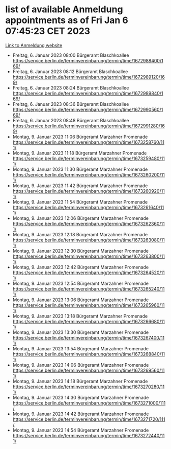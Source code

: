 # list of available Anmeldung appointments as of Fri Jan  6 07:45:23 CET 2023
[Link to Anmeldung website](https://service.berlin.de/terminvereinbarung/termin/tag.php?termin=0&anliegen[]=120686&dienstleisterlist=122210,122217,327316,122219,327312,122227,327314,122231,327346,122243,327348,122252,329742,122260,329745,122262,329748,122254,329751,122271,327278,122273,327274,122277,327276,330436,122280,327294,122282,327290,122284,327292,327539,122291,327270,122285,327266,122286,327264,122296,327268,150230,329760,122301,327282,122297,327286,122294,327284,122312,329763,122314,329775,122304,327330,122311,327334,122309,327332,122281,327352,122279,329772,122276,327324,122274,327326,122267,329766,122246,327318,122251,327320,122257,327322,122208,327298,122226,327300,121362,121364&herkunft=http%3A%2F%2Fservice.berlin.de%2Fdienstleistung%2F120686%2F)
- Freitag, 6. Januar 2023 08:00 Bürgeramt Blaschkoallee https://service.berlin.de/terminvereinbarung/termin/time/1672988400/169/
- Freitag, 6. Januar 2023 08:12 Bürgeramt Blaschkoallee https://service.berlin.de/terminvereinbarung/termin/time/1672989120/169/
- Freitag, 6. Januar 2023 08:24 Bürgeramt Blaschkoallee https://service.berlin.de/terminvereinbarung/termin/time/1672989840/169/
- Freitag, 6. Januar 2023 08:36 Bürgeramt Blaschkoallee https://service.berlin.de/terminvereinbarung/termin/time/1672990560/169/
- Freitag, 6. Januar 2023 08:48 Bürgeramt Blaschkoallee https://service.berlin.de/terminvereinbarung/termin/time/1672991280/169/
- Montag, 9. Januar 2023 11:06 Bürgeramt Marzahner Promenade https://service.berlin.de/terminvereinbarung/termin/time/1673258760/111/
- Montag, 9. Januar 2023 11:18 Bürgeramt Marzahner Promenade https://service.berlin.de/terminvereinbarung/termin/time/1673259480/111/
- Montag, 9. Januar 2023 11:30 Bürgeramt Marzahner Promenade https://service.berlin.de/terminvereinbarung/termin/time/1673260200/111/
- Montag, 9. Januar 2023 11:42 Bürgeramt Marzahner Promenade https://service.berlin.de/terminvereinbarung/termin/time/1673260920/111/
- Montag, 9. Januar 2023 11:54 Bürgeramt Marzahner Promenade https://service.berlin.de/terminvereinbarung/termin/time/1673261640/111/
- Montag, 9. Januar 2023 12:06 Bürgeramt Marzahner Promenade https://service.berlin.de/terminvereinbarung/termin/time/1673262360/111/
- Montag, 9. Januar 2023 12:18 Bürgeramt Marzahner Promenade https://service.berlin.de/terminvereinbarung/termin/time/1673263080/111/
- Montag, 9. Januar 2023 12:30 Bürgeramt Marzahner Promenade https://service.berlin.de/terminvereinbarung/termin/time/1673263800/111/
- Montag, 9. Januar 2023 12:42 Bürgeramt Marzahner Promenade https://service.berlin.de/terminvereinbarung/termin/time/1673264520/111/
- Montag, 9. Januar 2023 12:54 Bürgeramt Marzahner Promenade https://service.berlin.de/terminvereinbarung/termin/time/1673265240/111/
- Montag, 9. Januar 2023 13:06 Bürgeramt Marzahner Promenade https://service.berlin.de/terminvereinbarung/termin/time/1673265960/111/
- Montag, 9. Januar 2023 13:18 Bürgeramt Marzahner Promenade https://service.berlin.de/terminvereinbarung/termin/time/1673266680/111/
- Montag, 9. Januar 2023 13:30 Bürgeramt Marzahner Promenade https://service.berlin.de/terminvereinbarung/termin/time/1673267400/111/
- Montag, 9. Januar 2023 13:54 Bürgeramt Marzahner Promenade https://service.berlin.de/terminvereinbarung/termin/time/1673268840/111/
- Montag, 9. Januar 2023 14:06 Bürgeramt Marzahner Promenade https://service.berlin.de/terminvereinbarung/termin/time/1673269560/111/
- Montag, 9. Januar 2023 14:18 Bürgeramt Marzahner Promenade https://service.berlin.de/terminvereinbarung/termin/time/1673270280/111/
- Montag, 9. Januar 2023 14:30 Bürgeramt Marzahner Promenade https://service.berlin.de/terminvereinbarung/termin/time/1673271000/111/
- Montag, 9. Januar 2023 14:42 Bürgeramt Marzahner Promenade https://service.berlin.de/terminvereinbarung/termin/time/1673271720/111/
- Montag, 9. Januar 2023 14:54 Bürgeramt Marzahner Promenade https://service.berlin.de/terminvereinbarung/termin/time/1673272440/111/
